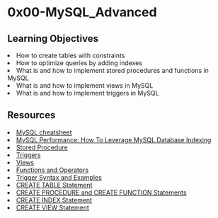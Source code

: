 # 0x00-MySQL_Advanced

## Learning Objectives
<li>How to create tables with constraints</li>
<li>How to optimize queries by adding indexes</li>
<li>What is and how to implement stored procedures and functions in MySQL</li>
<li>What is and how to implement views in MySQL</li>
<li>What is and how to implement triggers in MySQL</li>

## Resources
<li><a href="https://intranet.alxswe.com/rltoken/8w9di_hk19DIMSBEV3EayQ" target="_blank" title="MySQL cheatsheet">MySQL cheatsheet</a></li>
<li><a href="https://intranet.alxswe.com/rltoken/2GJbZ48zRPA70o2YhTdH7g" target="_blank" title="MySQL Performance: How To Leverage MySQL Database Indexing">MySQL Performance: How To Leverage MySQL Database Indexing</a></li>
<li><a href="https://intranet.alxswe.com/rltoken/K180X2OCzb6gzPngjn-EIg" target="_blank" title="Stored Procedure">Stored Procedure</a></li>
<li><a href="https://intranet.alxswe.com/rltoken/cJ1qA4o-rRm4rWIsqYKSZg" target="_blank" title="Triggers">Triggers</a></li>
<li><a href="https://intranet.alxswe.com/rltoken/vHg1z3UAOcWMvOt8xZHeiA" target="_blank" title="Views">Views</a></li>
<li><a href="https://intranet.alxswe.com/rltoken/g-c1m6iljScpi4LeqxBRqQ" target="_blank" title="Functions and Operators">Functions and Operators</a></li>
<li><a href="https://intranet.alxswe.com/rltoken/gLVwKjQfRL0Jr_nWqAS7VQ" target="_blank" title="Trigger Syntax and Examples">Trigger Syntax and Examples</a></li>
<li><a href="https://intranet.alxswe.com/rltoken/X789nJ22H6HVh1uCQPl0lg" target="_blank" title="CREATE TABLE Statement">CREATE TABLE Statement</a></li>
<li><a href="https://intranet.alxswe.com/rltoken/mfrWMt1KL3NHXblJykMgZg" target="_blank" title="CREATE PROCEDURE and CREATE FUNCTION Statements">CREATE PROCEDURE and CREATE FUNCTION Statements</a></li>
<li><a href="https://intranet.alxswe.com/rltoken/oCu8Rg9WfKyF4BhTt8dZGQ" target="_blank" title="CREATE INDEX Statement">CREATE INDEX Statement</a></li>
<li><a href="https://intranet.alxswe.com/rltoken/FEZNlZFKZmD1ISnLINkCwQ" target="_blank" title="CREATE VIEW Statement">CREATE VIEW Statement</a></li>
